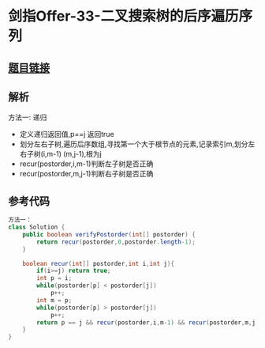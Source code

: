# 剑指Offer-33-二叉搜索树的后序遍历序列

## [题目链接](https://leetcode-cn.com/problems/shu-zhi-de-zheng-shu-ci-fang-lcof/)

## 解析

方法一: 递归
- 定义递归返回值,p==j 返回true
- 划分左右子树,遍历后序数组,寻找第一个大于根节点的元素,记录索引m,划分左右子树(i,m-1)  (m,j-1),根为j
- recur(postorder,i,m-1)判断左子树是否正确
- recur(postorder,m,j-1)判断右子树是否正确

## 参考代码
```Java
方法一：
class Solution {
    public boolean verifyPostorder(int[] postorder) {
        return recur(postorder,0,postorder.length-1);
    }

    boolean recur(int[] postorder,int i,int j){
        if(i>=j) return true;
        int p = i;
        while(postorder[p] < postorder[j])
            p++;
        int m = p;
        while(postorder[p] > postorder[j])
            p++;
        return p == j && recur(postorder,i,m-1) && recur(postorder,m,j-1);
    }
}
```